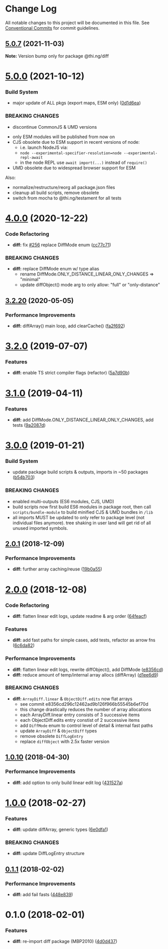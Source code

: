 # Change Log

All notable changes to this project will be documented in this file.
See [Conventional Commits](https://conventionalcommits.org) for commit guidelines.

## [5.0.7](https://github.com/thi-ng/umbrella/compare/@thi.ng/diff@5.0.6...@thi.ng/diff@5.0.7) (2021-11-03)

**Note:** Version bump only for package @thi.ng/diff





# [5.0.0](https://github.com/thi-ng/umbrella/compare/@thi.ng/diff@4.0.13...@thi.ng/diff@5.0.0) (2021-10-12)


### Build System

* major update of ALL pkgs (export maps, ESM only) ([0d1d6ea](https://github.com/thi-ng/umbrella/commit/0d1d6ea9fab2a645d6c5f2bf2591459b939c09b6))


### BREAKING CHANGES

* discontinue CommonJS & UMD versions

- only ESM modules will be published from now on
- CJS obsolete due to ESM support in recent versions of node:
  - i.e. launch NodeJS via:
  - `node --experimental-specifier-resolution=node --experimental-repl-await`
  - in the node REPL use `await import(...)` instead of `require()`
- UMD obsolete due to widespread browser support for ESM

Also:
- normalize/restructure/reorg all package.json files
- cleanup all build scripts, remove obsolete
- switch from mocha to @thi.ng/testament for all tests






#  [4.0.0](https://github.com/thi-ng/umbrella/compare/@thi.ng/diff@3.2.35...@thi.ng/diff@4.0.0) (2020-12-22)

###  Code Refactoring

- **diff:** fix [#256](https://github.com/thi-ng/umbrella/issues/256) replace DiffMode enum ([cc77c71](https://github.com/thi-ng/umbrella/commit/cc77c711746eabebb4af58421282c50830613915))

###  BREAKING CHANGES

- **diff:** replace DiffMode enum w/ type alias
    - rename DiffMode.ONLY_DISTANCE_LINEAR_ONLY_CHANGES => "minimal"
    - update diffObject() mode arg to only allow: "full" or "only-distance"

##  [3.2.20](https://github.com/thi-ng/umbrella/compare/@thi.ng/diff@3.2.19...@thi.ng/diff@3.2.20) (2020-05-05)

###  Performance Improvements

- **diff:** diffArray() main loop, add clearCache() ([fa2f692](https://github.com/thi-ng/umbrella/commit/fa2f692ad1c469aa3e5f62857db746341b5fdac7))

#  [3.2.0](https://github.com/thi-ng/umbrella/compare/@thi.ng/diff@3.1.3...@thi.ng/diff@3.2.0) (2019-07-07)

###  Features

- **diff:** enable TS strict compiler flags (refactor) ([5a7d90b](https://github.com/thi-ng/umbrella/commit/5a7d90b))

#  [3.1.0](https://github.com/thi-ng/umbrella/compare/@thi.ng/diff@3.0.6...@thi.ng/diff@3.1.0) (2019-04-11)

###  Features

- **diff:** add DiffMode.ONLY_DISTANCE_LINEAR_ONLY_CHANGES, add tests ([9a2087d](https://github.com/thi-ng/umbrella/commit/9a2087d))

#  [3.0.0](https://github.com/thi-ng/umbrella/compare/@thi.ng/diff@2.0.2...@thi.ng/diff@3.0.0) (2019-01-21)

###  Build System

- update package build scripts & outputs, imports in ~50 packages ([b54b703](https://github.com/thi-ng/umbrella/commit/b54b703))

###  BREAKING CHANGES

- enabled multi-outputs (ES6 modules, CJS, UMD)
- build scripts now first build ES6 modules in package root, then call   `scripts/bundle-module` to build minified CJS & UMD bundles in `/lib`
- all imports MUST be updated to only refer to package level   (not individual files anymore). tree shaking in user land will get rid of   all unused imported symbols.

##  [2.0.1](https://github.com/thi-ng/umbrella/compare/@thi.ng/diff@2.0.0...@thi.ng/diff@2.0.1) (2018-12-09)

###  Performance Improvements

- **diff:** further array caching/reuse ([19b0a55](https://github.com/thi-ng/umbrella/commit/19b0a55))

#  [2.0.0](https://github.com/thi-ng/umbrella/compare/@thi.ng/diff@1.1.4...@thi.ng/diff@2.0.0) (2018-12-08)

###  Code Refactoring

- **diff:** flatten linear edit logs, update readme & arg order ([64feacf](https://github.com/thi-ng/umbrella/commit/64feacf))

###  Features

- **diff:** add fast paths for simple cases, add tests, refactor as arrow fns ([6c6da82](https://github.com/thi-ng/umbrella/commit/6c6da82))

###  Performance Improvements

- **diff:** flatten linear edit logs, rewrite diffObject(), add DiffMode ([e8356cd](https://github.com/thi-ng/umbrella/commit/e8356cd))
- **diff:** reduce amount of temp/internal array allocs (diffArray) ([d1ee6d9](https://github.com/thi-ng/umbrella/commit/d1ee6d9))

###  BREAKING CHANGES

- **diff:** `ArrayDiff.linear` & `ObjectDiff.edits` now flat arrays
    - see commit e8356cd296c12462ad9b126f966b55545b6ef70d
    - this change drastically reduces the number of array allocations
    - each ArrayDiff.linear entry consists of 3 successive items
    - each ObjectDiff.edits entry constist of 2 successive items
    - add `DiffMode` enum to control level of detail & internal fast paths
    - update `ArrayDiff` & `ObjectDiff` types
    - remove obsolete `DiffLogEntry`
    - replace `diffObject` with 2.5x faster version

##  [1.0.10](https://github.com/thi-ng/umbrella/compare/@thi.ng/diff@1.0.9...@thi.ng/diff@1.0.10) (2018-04-30)

###  Performance Improvements

- **diff:** add option to only build linear edit log ([431527a](https://github.com/thi-ng/umbrella/commit/431527a))

#  [1.0.0](https://github.com/thi-ng/umbrella/compare/@thi.ng/diff@0.1.3...@thi.ng/diff@1.0.0) (2018-02-27)

###  Features

- **diff:** update diffArray, generic types ([6e0dfa1](https://github.com/thi-ng/umbrella/commit/6e0dfa1))

###  BREAKING CHANGES

- **diff:** update DiffLogEntry structure

##  [0.1.1](https://github.com/thi-ng/umbrella/compare/@thi.ng/diff@0.1.0...@thi.ng/diff@0.1.1) (2018-02-02)

###  Performance Improvements

- **diff:** add fail fasts ([448e839](https://github.com/thi-ng/umbrella/commit/448e839))

#  0.1.0 (2018-02-01)

###  Features

- **diff:** re-import diff package (MBP2010) ([4d0d437](https://github.com/thi-ng/umbrella/commit/4d0d437))
